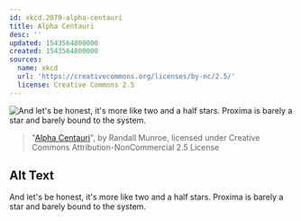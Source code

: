 ```yaml
---
id: xkcd.2079-alpha-centauri
title: Alpha Centauri
desc: ''
updated: 1543564800000
created: 1543564800000
sources:
  name: xkcd
  url: 'https://creativecommons.org/licenses/by-nc/2.5/'
  license: Creative Commons 2.5
---
```

![And let's be honest, it's more like two and a half stars. Proxima is barely a star and barely bound to the system.](https://imgs.xkcd.com/comics/alpha_centauri.png)
> "[Alpha Centauri](https://xkcd.com/2079/)", by Randall Munroe, licensed under Creative Commons Attribution-NonCommercial 2.5 License

## Alt Text
And let's be honest, it's more like two and a half stars. Proxima is barely a star and barely bound to the system.
